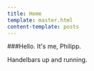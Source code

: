 ```yaml
---
title: Home
template: master.html
content-template: posts
---
```


###Hello. It's me, Philipp.

Handelbars up and running.